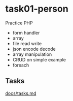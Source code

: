 # task01-person

Practice PHP

- form handler
- array
- file read write
- json encode decode
- array manipulation
- CRUD on simple example
- foreach


## Tasks

[docs/tasks.md](docs/tasks.md)


